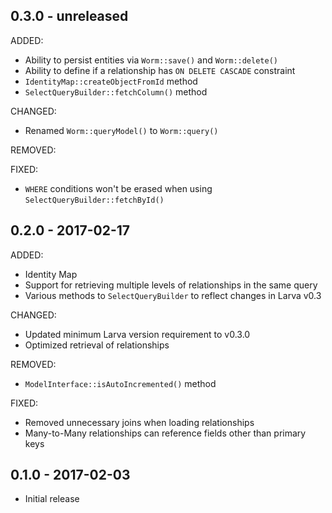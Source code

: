 ## 0.3.0 - unreleased

ADDED:

- Ability to persist entities via `Worm::save()` and `Worm::delete()`
- Ability to define if a relationship has `ON DELETE CASCADE` constraint
- `IdentityMap::createObjectFromId` method
- `SelectQueryBuilder::fetchColumn()` method

CHANGED:

- Renamed `Worm::queryModel()` to `Worm::query()`

REMOVED:

FIXED:

- `WHERE` conditions won't be erased when using `SelectQueryBuilder::fetchById()`

## 0.2.0 - 2017-02-17

ADDED:

- Identity Map
- Support for retrieving multiple levels of relationships in the same query
- Various methods to `SelectQueryBuilder` to reflect changes in Larva v0.3

CHANGED:

- Updated minimum Larva version requirement to v0.3.0
- Optimized retrieval of relationships

REMOVED:

- `ModelInterface::isAutoIncremented()` method

FIXED:

- Removed unnecessary joins when loading relationships
- Many-to-Many relationships can reference fields other than primary keys

## 0.1.0 - 2017-02-03

- Initial release
